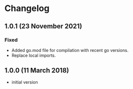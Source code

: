 # Changelog

## 1.0.1 (23 November 2021)

### Fixed

- Added go.mod file for compilation with recent go versions.
- Replace local imports.

## 1.0.0 (11 March 2018)

- initial version
